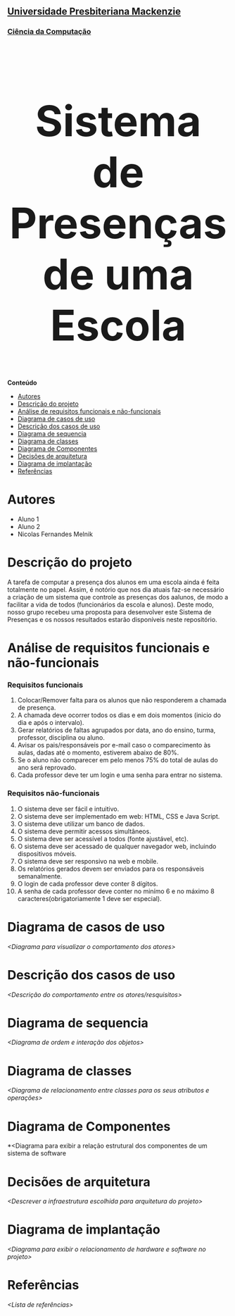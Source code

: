 <h2><a href= "https://www.mackenzie.br">Universidade Presbiteriana Mackenzie</a></h2>
<h3><a href= "https://www.mackenzie.br/graduacao/sao-paulo-higienopolis/ciencia-da-computacao">Ciência da Computação</a></h3>

<font size="+12"><center>
<h1>Sistema de Presenças de uma Escola</h1>
</center></font>

**Conteúdo**

- [Autores](#autores)
- [Descrição do projeto](#descrição-do-projeto)
- [Análise de requisitos funcionais e não-funcionais](#análise-de-requisitos-funcionais-e-não-funcionais)
- [Diagrama de casos de uso](#diagrama-de-casos-de-uso)
- [Descrição dos casos de uso](#descrição-dos-casos-de-uso)
- [Diagrama de sequencia](#diagrama-de-sequencia)
- [Diagrama de classes](#diagrama-de-classes)
- [Diagrama de Componentes](#diagrama-de-componentes)
- [Decisões de arquitetura](#decisões-de-arquitetura)
- [Diagrama de implantação](#diagrama-de-implantação)
- [Referências](#referências)

# Autores

* Aluno 1
* Aluno 2
* Nicolas Fernandes Melnik

# Descrição do projeto

A tarefa de computar a presença dos alunos em uma escola ainda é feita totalmente no papel. Assim, é notório que nos dia atuais faz-se necessário a criação de um sistema que controle as presenças dos aalunos, de modo a facilitar a vida de todos (funcionários da escola e alunos). Deste modo, nosso grupo recebeu uma proposta para desenvolver este Sistema de Presenças e os nossos resultados estarão disponíveis neste repositório.

# Análise de requisitos funcionais e não-funcionais

<h3>Requisitos funcionais</h3>
<ol>
    <li>Colocar/Remover falta para os alunos que não responderem a chamada de presença.</li>
    <li>A chamada deve ocorrer todos os dias e em dois momentos (inicio do dia e após o intervalo).</li>
    <li>Gerar relatórios de faltas agrupados por data, ano do ensino, turma, professor, disciplina ou aluno.</li>
    <li>Avisar os pais/responsáveis por e-mail caso o comparecimento às aulas, dadas até o momento, estiverem abaixo de 80%.</li>
    <li>Se o aluno não comparecer em pelo menos 75% do total de aulas do ano será reprovado.</li>
    <li>Cada professor deve ter um login e uma senha para entrar no sistema.</li>
</ol>

<h3>Requisitos não-funcionais</h3>
<ol>
    <li>O sistema deve ser fácil e intuitivo.</li>
    <li>O sistema deve ser implementado em web: HTML, CSS e Java Script.</li>
    <li>O sistema deve utilizar um banco de dados.</li>
    <li>O sistema deve permitir acessos simultâneos.</li>
    <li>O sistema deve ser acessível a todos (fonte ajustável, etc).</li>
    <li>O sistema deve ser acessado de qualquer navegador web, incluindo dispositivos móveis.</li>
    <li>O sistema deve ser responsivo na web e mobile.</li>
    <li>Os relatórios gerados devem ser enviados para os responsáveis semanalmente.</li>
    <li>O login de cada professor deve conter 8 dígitos.</li>
    <li>A senha de cada professor deve conter no minímo 6 e no máximo 8 caracteres(obrigatoriamente 1 deve ser especial).</li>
</ol>

# Diagrama de casos de uso

*&lt;Diagrama para visualizar o comportamento dos atores&gt;*

# Descrição dos casos de uso

*&lt;Descrição do comportamento entre os atores/resquisitos&gt;*

# Diagrama de sequencia

*&lt;Diagrama de ordem e interação dos objetos&gt;*

# Diagrama de classes

*&lt;Diagrama de relacionamento entre classes para os seus atributos e operações&gt;*

# Diagrama de Componentes

*&lt;Diagrama para exibir a relação estrutural dos componentes de um sistema de software

# Decisões de arquitetura

*&lt;Descrever a infraestrutura escolhida para arquitetura do projeto&gt;*

# Diagrama de implantação

*&lt;Diagrama para exibir o relacionamento de hardware e software no projeto&gt;*

# Referências

*&lt;Lista de referências&gt;*

